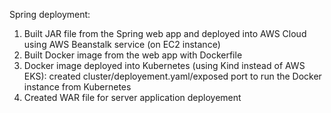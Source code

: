 Spring deployment:
1) Built JAR file from the Spring web app and deployed into AWS Cloud using AWS Beanstalk service (on EC2 instance)
2) Built Docker image from the web app with Dockerfile
3) Docker image deployed into Kubernetes (using Kind instead of AWS EKS): created cluster/deployement.yaml/exposed port to run the Docker instance from Kubernetes
4) Created WAR file for server application deployement
